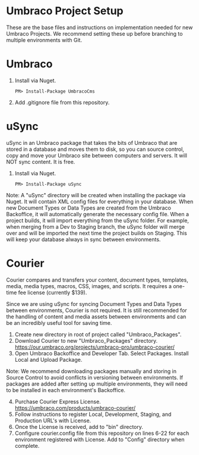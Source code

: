 # Umbraco Project Setup

These are the base files and instructions on implementation needed for new Umbraco Projects. We recommend setting these up before branching to multiple environments with Git.

Umbraco
======
1. Install via Nuget.

	```
	PM> Install-Package UmbracoCms
	```
2. Add .gitignore file from this repository.

uSync
======
uSync in an Umbraco package that takes the bits of Umbraco that are stored in a database and moves them to disk, so you can source control, copy and move your Umbraco site between computers and servers. It will NOT sync content. It is free.

1. Install via Nuget.

	```
	PM> Install-Package uSync
	```

Note: A "uSync" directory will be created when installing the package via Nuget. It will contain XML config files for everything in your database. When new Document Types or Data Types are created from the Umbraco Backoffice, it will automatically generate the necessary config file. When a project builds, it will import everything from the uSync folder. For example, when merging from a Dev to Staging branch, the uSync folder will merge over and will be imported the next time the project builds on Staging. This will keep your database always in sync between environments.

Courier
======
Courier compares and transfers your content, document types, templates, media, media types, macros, CSS, images, and scripts. It requires a one-time fee license (currently $139).

Since we are using uSync for syncing Document Types and Data Types between environments, Courier is not required. It is still recommended for the handling of content and media assets between environments and can be an incredibly useful tool for saving time.

1. Create new directory in root of project called "Umbraco_Packages".
2. Download Courier to new "Umbraco_Packages" directory. https://our.umbraco.org/projects/umbraco-pro/umbraco-courier/
3. Open Umbraco Backoffice and Developer Tab. Select Packages. Install Local and Upload Package.

Note: We recommend downloading packages manually and storing in Source Control to avoid conflicts in versioning between environments. If packages are added after setting up multiple environments, they will need to be installed in each environment's Backoffice.

4. Purchase Courier Express License. https://umbraco.com/products/umbraco-courier/
5. Follow instructions to register Local, Development, Staging, and Production URL's with License.
6. Once the License is received, add to "bin" directory.
7. Configure courier.config file from this repository on lines 6-22 for each environment registered with License. Add to "Config" directory when complete.




